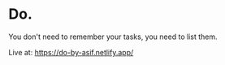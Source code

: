 # Do.

You don't need to remember your tasks, you need to list them.

Live at: https://do-by-asif.netlify.app/
